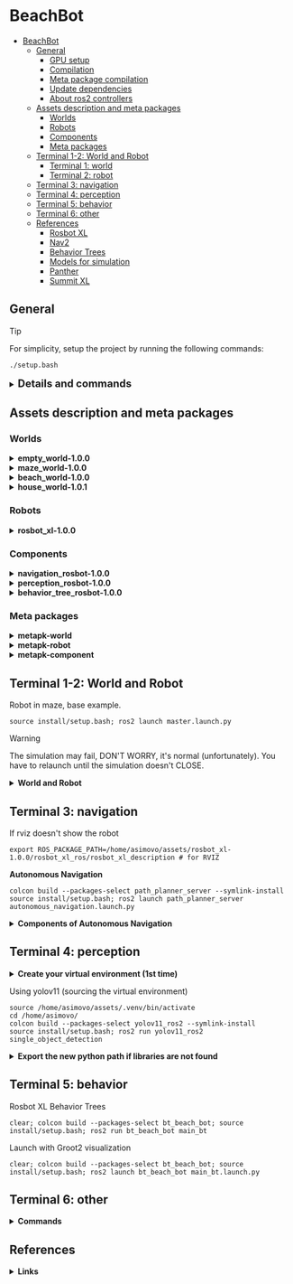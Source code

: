 # BeachBot

- [BeachBot](#beachbot)
  - [General](#general)
    - [GPU setup](#gpu-setup)
    - [Compilation](#compilation)
    - [Meta package compilation](#meta-package-compilation)
    - [Update dependencies](#update-dependencies)
    - [About ros2 controllers](#about-ros2-controllers)
  - [Assets description and meta packages](#assets-description-and-meta-packages)
    - [Worlds](#worlds)
    - [Robots](#robots)
    - [Components](#components)
    - [Meta packages](#meta-packages)
  - [Terminal 1-2: World and Robot](#terminal-1-2-world-and-robot)
    - [Terminal 1: world](#terminal-1-world)
    - [Terminal 2: robot](#terminal-2-robot)
  - [Terminal 3: navigation](#terminal-3-navigation)
  - [Terminal 4: perception](#terminal-4-perception)
  - [Terminal 5: behavior](#terminal-5-behavior)
  - [Terminal 6: other](#terminal-6-other)
  - [References](#references)
    - [Rosbot XL](#rosbot-xl)
    - [Nav2](#nav2)
    - [Behavior Trees](#behavior-trees)
    - [Models for simulation](#models-for-simulation)
    - [Panther](#panther)
    - [Summit XL](#summit-xl)

## General

<!-- NOTE, WARNING, TIP, IMPORTANT, CAUTION -->
> [!TIP] 
> For simplicity, setup the project by running the following commands:
> ```
> ./setup.bash
> ```

<details>
  <summary><b><span style="font-size: 1.3em;">Details and commands</span></b></summary>

  ### GPU setup
  Configure the GPU
  ```
  export DRI_PRIME=1
  export NV_PRIME_RENDER_OFFLOAD=1
  export VK_LAYER_NV_optimus=NVIDIA_only
  export __GLX_VENDOR_LIBRARY_NAME=nvidia
  glxinfo | grep "client glx vendor string"
  ```

  ### Compilation
  ```
  colcon build --packages-select <PACKAGE>; source install/setup.bash
  ```

  ### Meta package compilation
  Compile the meta package
  ```
  colcon build --packages-up-to metapkg-world
  colcon build --packages-up-to metapkg-robot
  colcon build --packages-up-to metapkg-component
  ```
  Install dependencies of the meta package
  ```
  rosdep install --from-paths assets/metapkg-component --ignore-src -r -y
  ```

  ### Update dependencies
  ```
  cd /home/asimovo/;
  rosdep init && rosdep update --rosdistro $ROS_DISTRO;
  sudo apt update;
  rosdep install -i --from-path assets --rosdistro $ROS_DISTRO -y
  ```
  <!-- For building Rosbot XL
  ```
  colcon build --symlink-install --cmake-args -DCMAKE_BUILD_TYPE=Release
  ``` -->

  ### About ros2 controllers

  <details> <!-- Deactivate a Controller -->
    <summary><b>Deactivate a Controller</b></summary>

  1. **List the controllers to see their current states**:
      ```sh
      ros2 control list_controllers
      ```

  2. **Deactivate the controller**:
      ```sh
      ros2 control set_controller_state <controller_name> inactive
      ```

  3. **Unload the controller** (optional):
      ```sh
      ros2 control unload_controller <controller_name>
      ```
  </details>

  <details> <!-- Activate a Controller -->
    <summary><b>Activate a Controller</b></summary>

 1. **Load the controller if it is not already loaded**:
     ```sh
     ros2 control load_controller <controller_name>
     ```

 2. **Configure the controller** (if needed):
     ```sh
     ros2 service call /controller_manager/configure_controller controller_manager_msgs/srv/ConfigureController "{name: '<controller_name>'}"
     ```

 3. **Activate the controller**:
     ```sh
     ros2 control set_controller_state <controller_name> active
     ```
  </details>

</details>



## Assets description and meta packages

### Worlds
<details> <!-- empty_world-1.0.0 -->
  <summary><b>empty_world-1.0.0</b></summary>
  Empty world for launching a simulation very fast. It was used for launching the robot and checking its topics and controllers.

  ```
  ros2 launch empty_world launch_world.launch.py
  ```
</details>

<details> <!-- maze_world-1.0.0 -->
  <summary><b>maze_world-1.0.0</b></summary>
  Maze world for testing the robot in a simple environment. There are 2 versions of the maze world, one with a simple maze and the other with actors.

  Currently the maze includes 4 actors, if you want to use the simple maze, you need to modify the world to launch in the launch file.

  ```
  ros2 launch maze_world launch_maze_world.launch.py
  ```
</details>

<details> <!-- beach_world-1.0.0 -->
  <summary><b>beach_world-1.0.0</b></summary>
  Beach world for testing the robot in a complex environment.

  In the following world that is launched, is for editing the world easily and then saving the file of the simulation. After that you can update the official world with the objects and positions you want.

  ```
  source install/setup.bash; ros2 launch beach_world launch_world.launch.py gz_world:=/home/asimovo/assets/beach_world-1.0.0/beach_world/worlds/10_testing.sdf
  ```

  Below is listed the worlds that are available and what contains each one:
  - **10_testing.sdf**: for modifying quickly the world
  - **0_empty.sdf**: an empty world
  - **1_project_beach.sdf**: Ritwik's latest world
  - **3_boulevard_ideal.sdf**: almost oficial, but I had problems when adding roads because the visualization was not correct
  - **4_boulevard_current.sdf**: OFFICIAL for now
  - **9_temp.sdf**: file for trying to add the Tool Bar, but I was not able to find the correct plugin
  - **office.sdf**: not in use, but there are office objects
  - **sun_beach_sand.sdf**: no available anymore, but it was my first world for the project
</details>

<details> <!-- house_world-1.0.1 -->
  <summary><b>house_world-1.0.1</b></summary>
  House world was not used during the development of the project.
</details>

### Robots
<details> <!-- rosbot_xl-1.0.0 -->
  <summary><b>rosbot_xl-1.0.0</b></summary>
  Rosbot XL set of packages cloned from the official repository.
  Just the launch file for launching the robot was created and is basically the same as the one used in the official repository.

  No more changes were made to the robot.

  ```
  ros2 launch rosbot_xl_gazebo asimovo.launch.py
  ```
</details>

### Components
<details> <!-- navigation_rosbot-1.0.0 -->
  <summary><b>navigation_rosbot-1.0.0</b></summary>

  This asset is composed of the following packages:
  - **cartographer_slam**: for mapping the environment
  ```
  ros2 launch cartographer_slam cartographer.launch.py
  ```
  - **nav2_slam**: for mapping the environment better
  ```
  ros2 launch nav2_slam slam_toolbox.launch.py
  ```
  - **map_server**: for providing the map
  ```
  ros2 launch map_server nav2_map_server.launch.py
  ```  
  - **localization_server**: for localizing the robot using amcl
  ```
  ros2 launch localization_server localization.launch.py
  ```  
  - **path_planner_server**: for planning the path. Then it launches other things related to autonomous navigation.
  ```
  ros2 launch path_planner_server path_planner.launch.py
  ros2 launch path_planner_server autonomous_navigation.launch.py
  ```  
  - **nav2_apps**: for using Nav2 API, but it is not used in the project, because we are going to use Behavior Trees.
  ```
  cd /home/asimovo/assets/navigation_rosbot-1.0.0/nav2_apps/scripts
  python3 1_navigate_to_pose.py
  ```
</details>

<details> <!-- perception_rosbot-1.0.0 -->
  <summary><b>perception_rosbot-1.0.0</b></summary>
  This asset is composed of 1 package that uses yolov11 for object detection.

  - **yolov11_ros2**: for detecting objects using yolov11: Only is for object detection, the depth image is not being used, because the image is not recevied correctly and ros2 parameters are not available.
  ```
  ros2 run yolov11_ros2 single_object_detection
  ```
</details>

<details> <!-- behavior_tree_rosbot-1.0.0 -->
  <summary><b>behavior_tree_rosbot-1.0.0</b></summary>

  This asset is composed of the following packages:
  - **behaviortree_cpp**: library for creating the Behavior Trees
  - **behaviortree_ros2**: library for creating the Behavior Trees using the ROS2 wrapper
  - **bt_practice**: for following a [tutorial of Behavior Trees by Sebastian Castro](https://github.com/sea-bass/turtlebot3_behavior_demos), but adapted to ignition and my custom world. The tutorial shows 2 methods of create the Behavior Trees:
    - BehaviorTree.CPP: for creating the Behavior Nodes (recommended, but not the best)
    - py_trees_ros: for creating the Behavior Nodes (not recommended)
  - **bt_beach_bot**: for creating the Behavior Trees using the ROS2 wrapper for the robot project. The main idea is to have many services and topics for the robot to interact with the world and the robot itself.
    ```
    ros2 launch bt_beach_bot main_bt.launch.py
    ```
    This launch file start **Groot2** as a visualization tool for the Behavior Tree xml file(doens't show the status live, because we don't have a license for that), and run `main_bt.cpp` for executing all the registered Behavior Nodes following the Behavior Tree xml file.

</details>

### Meta packages
<details> <!-- metapkg-world -->
  <summary><b>metapk-world</b></summary>
  This meta package is composed of the following packages:

  - empty_world
  - maze_world
  - beach_world
  - house_world

  To compile the meta package, use:
  ```
  colcon build --packages-up-to metapkg-world
  ```
</details>

<details> <!-- metapkg-robot -->
  <summary><b>metapk-robot</b></summary>
  This meta package is composed of the following packages:

  - diff_drive_controller
  - mecanum_drive_controller
  - husarion_gz_worlds
  - imu_sensor_broadcaster
  - micro_ros_msgs
  - micro_ros_agent
  - ros_components_description
  - rosbot_hardware_interfaces
  - rosbot_xl
  - rosbot_xl_bringup
  - rosbot_xl_controller
  - rosbot_xl_description
  - rosbot_xl_gazebo
  - rosbot_xl_utils

  To compile the meta package, use:
  ```
  colcon build --packages-up-to metapkg-robot
  ```
</details>

<details> <!-- metapkg-component -->
  <summary><b>metapk-component</b></summary>
  This meta package is composed of the following packages:

  - cartographer_slam
  - map_server
  - localization_server
  - path_planner_server
  - nav2_apps
  - nav2_slam
  - behaviortree_cpp
  - bt_practice
  - behaviortree_ros2
  - bt_beach_bot

  To compile the meta package, use:
  ```
  colcon build --packages-up-to metapkg-component
  ```
</details>

## Terminal 1-2: World and Robot
Robot in maze, base example.
```
source install/setup.bash; ros2 launch master.launch.py
```
> [!WARNING]  
> The simulation may fail, DON'T WORRY, it's normal (unfortunately).
> You have to relaunch until the simulation doesn't CLOSE.

<details>
   <summary><b>World and Robot</b></summary>

### Terminal 1: world
Launching a simulation from the most basic to the most complete
```
colcon build --packages-up-to metapkg-world
source install/setup.bash; ros2 launch empty_world launch_world.launch.py
source install/setup.bash; ros2 launch maze_world launch_maze_world.launch.py
source install/setup.bash; ros2 launch beach_world launch_world.launch.py
```
Launching a simulation for building, designing and arquitecting the world
```
source install/setup.bash; ros2 launch beach_world launch_world.launch.py gz_world:=/home/asimovo/assets/beach_world-1.0.0/beach_world/worlds/10_testing.sdf
```

### Terminal 2: robot
```
colcon build --packages-up-to metapkg-robot
source install/setup.bash; ros2 launch rosbot_xl_gazebo asimovo.launch.py
```
</details>

## Terminal 3: navigation
If rviz doesn't show the robot
```
export ROS_PACKAGE_PATH=/home/asimovo/assets/rosbot_xl-1.0.0/rosbot_xl_ros/rosbot_xl_description # for RVIZ
```

**Autonomous Navigation**
```
colcon build --packages-select path_planner_server --symlink-install
source install/setup.bash; ros2 launch path_planner_server autonomous_navigation.launch.py
```

<details>
<summary><b>Components of Autonomous Navigation</b></summary>

Mapping using cartographer
```
colcon build --packages-up-to metapkg-component
source install/setup.bash; ros2 launch cartographer_slam cartographer.launch.py
```
Mapping using slam toolbox
```
colcon build --packages-up-to metapkg-component
source install/setup.bash; ros2 launch nav2_slam slam_toolbox.launch.py
```
Save the map: `ros2 run nav2_map_server map_saver_cli -f map`

Providing map
```
colcon build --packages-up-to metapkg-component
source install/setup.bash; ros2 launch map_server nav2_map_server.launch.py
```
Localization
```
colcon build --packages-up-to metapkg-component
source install/setup.bash; ros2 launch localization_server localization.launch.py
```
Planning
```
colcon build --packages-up-to metapkg-component
source install/setup.bash; ros2 launch path_planner_server path_planner.launch.py
```
</details>

## Terminal 4: perception
<details> <!-- Create your virtual environment (1st time) -->
  <summary><b>Create your virtual environment (1st time)</b></summary>

  ```
  cd /home/asimovo/assets/
  apt install python3.10-venv
  python3 -m venv .venv
  source .venv/bin/activate
  pip install torch torchvision torchaudio
  pip install ultralytics
  pip install typeguard
  pip install numpy==1.24.3
  ```
</details>

Using yolov11 (sourcing the virtual environment)
```
source /home/asimovo/assets/.venv/bin/activate
cd /home/asimovo/
colcon build --packages-select yolov11_ros2 --symlink-install
source install/setup.bash; ros2 run yolov11_ros2 single_object_detection
```

<details> <!-- Export the new python path if libraries are not found -->
  <summary><b>Export the new python path if libraries are not found</b></summary>

  ```
  export PYTHONPATH=/home/asimovo/assets/.venv/lib/python3.10/site-packages:$PYTHONPATH
  ```
</details>

## Terminal 5: behavior
Rosbot XL Behavior Trees
```
clear; colcon build --packages-select bt_beach_bot; source install/setup.bash; ros2 run bt_beach_bot main_bt
```
Launch with Groot2 visualization
```
clear; colcon build --packages-select bt_beach_bot; source install/setup.bash; ros2 launch bt_beach_bot main_bt.launch.py
```

## Terminal 6: other
<details>
<summary><b>Commands</b></summary>

Checking
```
ros2 run teleop_twist_keyboard teleop_twist_keyboard
ros2 run tf2_tools view_frames
```
World
```
ign service -s /world/beach_world/control --reqtype ignition.msgs.WorldControl --reptype ignition.msgs.Boolean --timeout 5000 --req 'reset: {all: true}'
ign model --model <OBJECT> --pose
```
TFs
```
ros2 run tf2_ros static_transform_publisher 0 0 0 0 0 0 map odom
```
</details>

## References
<details>
  <summary><b>Links</b></summary>

### Rosbot XL
- [rosbot_xl_ros](https://github.com/husarion/rosbot_xl_ros/tree/master)
- [rosbot_xl_autonomy](https://github.com/husarion/rosbot-xl-autonomy)

### Nav2
- [Nav2 web](http://nav2.org/)
- [Nav2 docs](https://docs.nav2.org/)
- [Commander API](https://docs.nav2.org/commander_api/index.html)
- [Examples API](https://github.com/ros-navigation/navigation2/tree/main/nav2_simple_commander/nav2_simple_commander)
- [Conversation about Nav2 and outdoors](https://discourse.ros.org/t/how-to-use-nav2-on-outdoor-vehicles/38525/2)
- [Nav2 and GPS](https://docs.nav2.org/tutorials/docs/navigation2_with_gps.html)

### Behavior Trees
- [Nav2 BT Navigator documentation](https://docs.nav2.org/configuration/packages/configuring-bt-xml.html)
- [BTs and Robotics in AI book](http://arxiv.org/pdf/1709.00084)
- [BehaviorTree.CPP documentation](https://www.behaviortree.dev/)
- Repositories
  - [BehaviorTree.CPP](https://github.com/BehaviorTree/BehaviorTree.CPP)
    - [TurtleBot3 Behavior Demos](https://github.com/sea-bass/turtlebot3_behavior_demos)
  - [BehaviorTree.ROS2](https://github.com/BehaviorTree/BehaviorTree.ROS2)
    - [ros_behavior_wrappers.md](https://github.com/BehaviorTree/BehaviorTree.ROS2/blob/humble/behaviortree_ros2/ros_behavior_wrappers.md)
    - [bt_topic_sub_node.hpp](https://github.com/BehaviorTree/BehaviorTree.ROS2/blob/humble/behaviortree_ros2/include/behaviortree_ros2/bt_topic_sub_node.hpp)
    - [bt_topic_pub_node.hpp](https://github.com/BehaviorTree/BehaviorTree.ROS2/blob/humble/behaviortree_ros2/include/behaviortree_ros2/bt_topic_pub_node.hpp)
    - [bt_action_node.hpp](https://github.com/BehaviorTree/BehaviorTree.ROS2/blob/humble/behaviortree_ros2/include/behaviortree_ros2/bt_action_node.hpp)
    - [bt_service_node.hpp](https://github.com/BehaviorTree/BehaviorTree.ROS2/blob/humble/behaviortree_ros2/include/behaviortree_ros2/bt_service_node.hpp)
    - [tree_execution_server.md](https://github.com/BehaviorTree/BehaviorTree.ROS2/blob/humble/behaviortree_ros2/tree_execution_server.md)
- [Plugin lib for BT Navigator](https://docs.nav2.org/plugins/index.html#behavior-tree-nodes)
  - [How to write a behavior plugin](https://docs.nav2.org/plugin_tutorials/docs/writing_new_behavior_plugin.html#writing-new-behavior-plugin)
  - [Spin plugin code](https://github.com/ros-navigation/navigation2/blob/add09f60b17f6134416122f8285eba7268d275d7/nav2_behaviors/plugins/spin.cpp#L31)

### Models for simulation
- [free3d](https://free3d.com/3d-models/collada)
- [turbosquid](https://www.turbosquid.com/)
- [cadnav](https://www.cadnav.com/)
- [sketchfab](https://sketchfab.com/)
- [downloadfree3d](https://downloadfree3d.com/)
- [open3dmodel](https://open3dmodel.com/)
- [clara](https://clara.io/)

### Panther
- [panther_ros](https://github.com/husarion/panther_ros)

### Summit XL
- [summit_xl_sim](https://github.com/RobotnikAutomation/summit_xl_sim/tree/humble)

</details>